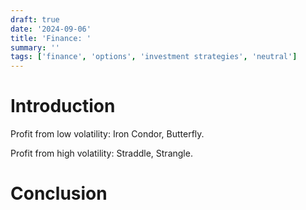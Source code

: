 ```yaml
---
draft: true
date: '2024-09-06'
title: 'Finance: '
summary: ''
tags: ['finance', 'options', 'investment strategies', 'neutral']
---
```


# Introduction

Profit from low volatility: Iron Condor, Butterfly.

Profit from high volatility: Straddle, Strangle.

# Conclusion
